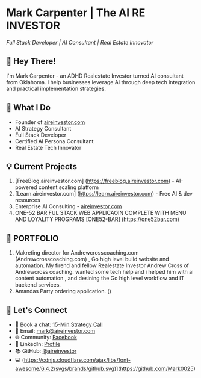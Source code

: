 

# Mark Carpenter | The AI RE INVESTOR
*Full Stack Developer | AI Consultant | Real Estate Innovator*

## 👋 Hey There!
I'm Mark Carpenter - an ADHD Realestate Investor turned AI consultant from Oklahoma. I help businesses leverage AI through deep tech integration and practical implementation strategies.

## 🚀 What I Do
- Founder of [aireinvestor.com](https://aireinvestor.com)
- AI Strategy Consultant
- Full Stack Developer
- Certified AI Persona Consultant
- Real Estate Tech Innovator


## 💡 Current Projects
1. [FreeBlog.aireinvestor.com]  (https://freeblog.aireinvestor.com)   - AI-powered content scaling platform
2. [Learn.aireinvestor.com] (https://learn.aireinvestor.com) - Free AI & dev resources
3. Enterprise AI Consulting - [aireinvestor.com](https://aireinvestor.com)
4. ONE-52 BAR FUL STACK WEB APPLICAOIN COMPLETE WITH MENU AND LOYALITY PROGRAMS [ONE52-BAR] (https://one52bar.com) 


## 📕  PORTFOLIO 
1. Makreting director for Andrewcrosscoaching.com (Andrewcrosscoaching.com)  , Go high level build website and automation. My firend and fellow Realestate Investor Andrew Cross of Andrewcross coaching. wanted some tech help and i helped him with ai content automation , and desining the Go high level workflow and IT backend services. 
1. Amandas Party ordering application. () 

## 🤝 Let's Connect
- 📅 Book a chat: [15-Min Strategy Call](https://api.leadconnectorhq.com/widget/booking/X997wA5xcSPMCNfiD7Z5)
- 📧 Email: mark@aireinvestor.com
- 🌐 Community: [Facebook](https://www.facebook.com/aireinvestor)
- 💼 LinkedIn: [Profile](https://www.linkedin.com/in/mark-carpenter-573b4b76/)
- 📚 GitHub: [@aireinvestor](https://github.com/THE-AI-REAL-ESTATE-INVESTOR)
- 💻 (https://cdnjs.cloudflare.com/ajax/libs/font-awesome/6.4.2/svgs/brands/github.svg)](https://github.com/Mark0025)


